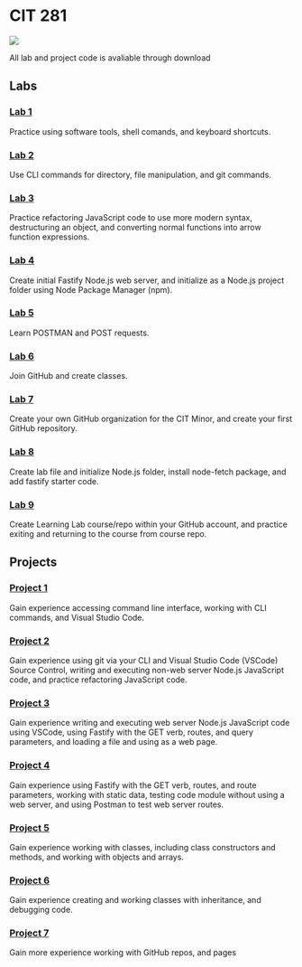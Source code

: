 # CIT 281

![](https://images.unsplash.com/photo-1587620962725-abab7fe55159?ixid=MnwxMjA3fDB8MHxzZWFyY2h8NXx8Y29kZXxlbnwwfHwwfHw%3D&ixlib=rb-1.2.1&auto=format&fit=crop&w=700&q=60)

All lab and project code is avaliable through download

## Labs 

### [Lab 1](https://adeere6.github.io/CIT281-lab1/)
Practice using software tools, shell comands, and keyboard shortcuts. 

### [Lab 2](https://adeere6.github.io/CIT281-lab2/)
Use CLI commands for directory, file manipulation, and git commands. 

### [Lab 3](https://adeere6.github.io/CIT281-lab3/)
Practice refactoring JavaScript code to use more modern syntax, destructuring an object, and converting normal functions into arrow function expressions.

### [Lab 4](https://adeere6.github.io/CIT281-lab4/)
Create initial Fastify Node.js web server, and initialize as a Node.js project folder using Node Package Manager (npm).

### [Lab 5](https://adeere6.github.io/CIT281-lab5/)
Learn POSTMAN and POST requests.

### [Lab 6](https://adeere6.github.io/CIT281-lab6/)
Join GitHub and create classes.

### [Lab 7](https://adeere6.github.io/CIT281-lab7/)
Create your own GitHub organization for the CIT Minor, and create your first GitHub repository.

### [Lab 8](https://adeere6.github.io/CIT281-lab8/)
Create lab file and initialize Node.js folder, install node-fetch package, and add fastify starter code.

### [Lab 9](https://adeere6.github.io/CIT281-lab9/)
Create Learning Lab course/repo within your GitHub account, and practice exiting and returning to the course from course repo.
 
## Projects 
### [Project 1](https://adeere6.github.io/CIT281-p1/)
Gain experience accessing command line interface, working with CLI commands, and Visual Studio Code.

### [Project 2](https://adeere6.github.io/CIT281-p2/)
Gain experience using git via your CLI and Visual Studio Code (VSCode) Source Control, writing and executing non-web server Node.js JavaScript code, and practice refactoring JavaScript code.

### [Project 3](https://adeere6.github.io/CIT281-p3/)
Gain experience writing and executing web server Node.js JavaScript code using VSCode, using Fastify with the GET verb, routes, and query parameters, and loading a file and using as a web page.

### [Project 4](https://adeere6.github.io/CIT281-p4/)
Gain experience using Fastify with the GET verb, routes, and route parameters, working with static data, testing code module without using a web server, and using Postman to test web server routes.

### [Project 5](https://adeere6.github.io/CIT281-p5/)
Gain experience working with classes, including class constructors and methods, and working with objects and arrays. 

### [Project 6](https://adeere6.github.io/CIT281-p6/)
Gain experience creating and working classes with inheritance, and debugging code. 

### [Project 7](https://adeere6.github.io/CIT281-p7/)
Gain more experience working with GitHub repos, and pages


